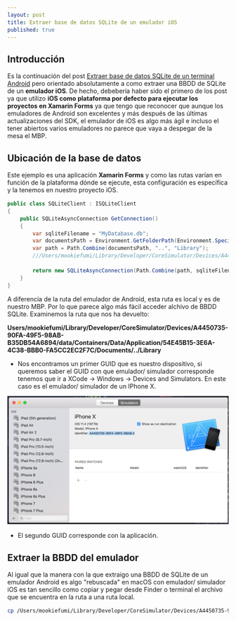 ```yaml
---
layout: post
title: Extraer base de datos SQLite de un emulador iOS
published: true
---
```


## Introducción

Es la continuación del post [Extraer base de datos SQLite de un terminal Android](http://mookiefumi.com/2018-06-24-extraer-bbdd-sqlite-de-terminal-android) pero orientado absolutamente a como extraer una BBDD de SQLite de un **emulador iOS**. De hecho, debebería haber sido el primero de los post ya que utilizo **iOS como plataforma por defecto para ejecutar los proyectos en Xamarin Forms** ya que tengo que reconocer que aunque los emuladores de Android son excelentes y más después de las últimas actualizaciones del SDK, el emulador de iOS es algo más ágil e incluso el tener abiertos varios emuladores no parece que vaya a despegar de la mesa el MBP.

## Ubicación de la base de datos

Este ejemplo es una aplicación **Xamarin Forms** y como las rutas varían en función de la plataforma dónde se ejecute, esta configuración es específica y la tenemos en nuestro proyecto iOS.

```csharp
public class SQLiteClient : ISQLiteClient
{
    public SQLiteAsyncConnection GetConnection()
    {
        var sqliteFilename = "MyDatabase.db";
        var documentsPath = Environment.GetFolderPath(Environment.SpecialFolder.Personal);
        var path = Path.Combine(documentsPath, "..", "Library");
        ///Users/mookiefumi/Library/Developer/CoreSimulator/Devices/A4450735-90FA-49F5-98AB-B35DB54A6894/data/Containers/Data/Application/54E45B15-3E6A-4C38-BBB0-FA5CC2EC2F7C/Documents/../Library

        return new SQLiteAsyncConnection(Path.Combine(path, sqliteFilename));
    }
}
```

A diferencia de la ruta del emulador de Android, esta ruta es local y es de nuestro MBP. Por lo que parece algo más fácil acceder alchivo de BBDD SQLite. Examinemos la ruta que nos ha devuelto:

**Users/mookiefumi/Library/Developer/CoreSimulator/Devices/A4450735-90FA-49F5-98AB-B35DB54A6894/data/Containers/Data/Application/54E45B15-3E6A-4C38-BBB0-FA5CC2EC2F7C/Documents/../Library**

* Nos encontramos un primer GUID que es nuestro dispositivo, si queremos saber el GUID con que emulador/ simulador corresponde tenemos que ir a XCode -> Windows -> Devices and Simulators. En este caso es el emulador/ simulador de un IPhone X.

![alt text](images/2018-06-24-12.08.18.png)

* El segundo GUID corresponde con la aplicación.

## Extraer la BBDD del emulador

Al igual que la manera con la que extraigo una BBDD de SQLite de un emulador Android es algo "rebuscada" en macOS con emulador/ simulador iOS es tan sencillo como copiar y pegar desde Finder o terminal el archivo que se encuentra en la ruta a una ruta local.

```bash
cp /Users/mookiefumi/Library/Developer/CoreSimulator/Devices/A4450735-90FA-49F5-98AB-B35DB54A6894/data/Containers/Data/Application/54E45B15-3E6A-4C38-BBB0-FA5CC2EC2F7C/Documents/../Library/MyDatabase.db MyDatabase.db
```